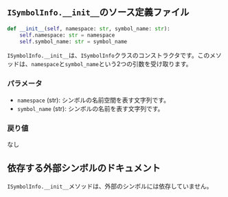 ## `ISymbolInfo.__init__`のソース定義ファイル

```python
def __init__(self, namespace: str, symbol_name: str):
    self.namespace: str = namespace
    self.symbol_name: str = symbol_name
```

`ISymbolInfo.__init__`は、`ISymbolInfo`クラスのコンストラクタです。このメソッドは、`namespace`と`symbol_name`という2つの引数を受け取ります。

### パラメータ

- `namespace` (str): シンボルの名前空間を表す文字列です。
- `symbol_name` (str): シンボルの名前を表す文字列です。

### 戻り値

なし

## 依存する外部シンボルのドキュメント

`ISymbolInfo.__init__`メソッドは、外部のシンボルには依存していません。